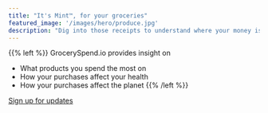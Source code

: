 ```yaml
---
title: "It's Mint™️, for your groceries"
featured_image: '/images/hero/produce.jpg'
description: "Dig into those receipts to understand where your money is going"
---
```


{{% left %}}
GrocerySpend.io provides insight on
- What products you spend the most on
- How your purchases affect your health
- How your purchases affect the planet
{{% /left %}}

[Sign up for updates](http://eepurl.com/hx1nLz)